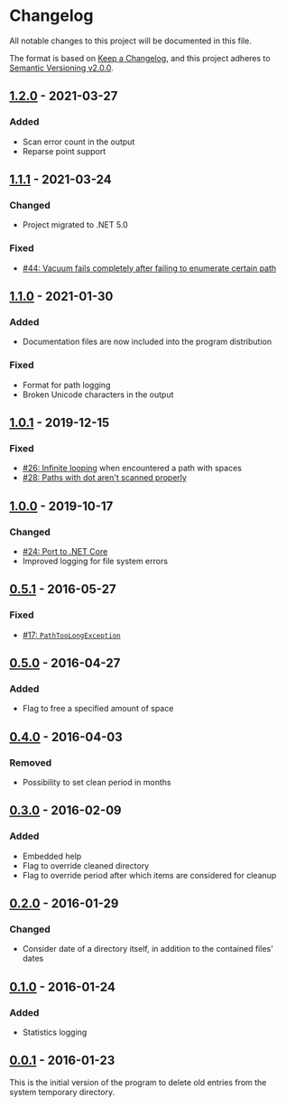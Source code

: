 ﻿# Changelog
All notable changes to this project will be documented in this file.

The format is based on [Keep a Changelog](https://keepachangelog.com/en/1.0.0/),
and this project adheres to [Semantic
Versioning v2.0.0](https://semver.org/spec/v2.0.0.html).

## [1.2.0] - 2021-03-27
### Added
- Scan error count in the output
- Reparse point support

## [1.1.1] - 2021-03-24
### Changed
- Project migrated to .NET 5.0

### Fixed
- [#44: Vacuum fails completely after failing to enumerate certain
  path](https://github.com/ForNeVeR/Vacuum/issues/44)

## [1.1.0] - 2021-01-30
### Added
- Documentation files are now included into the program distribution

### Fixed
- Format for path logging
- Broken Unicode characters in the output

## [1.0.1] - 2019-12-15
### Fixed
- [#26: Infinite looping](https://github.com/ForNeVeR/Vacuum/issues/26) when
  encountered a path with spaces
- [#28: Paths with dot aren't scanned
  properly](https://github.com/ForNeVeR/Vacuum/issues/28)

## [1.0.0] - 2019-10-17
### Changed
- [#24: Port to .NET Core](https://github.com/ForNeVeR/Vacuum/issues/24)
- Improved logging for file system errors

## [0.5.1] - 2016-05-27
### Fixed
- [#17: `PathTooLongException`](https://github.com/ForNeVeR/Vacuum/issues/17)

## [0.5.0] - 2016-04-27
### Added
- Flag to free a specified amount of space

## [0.4.0] - 2016-04-03
### Removed
- Possibility to set clean period in months

## [0.3.0] - 2016-02-09
### Added
- Embedded help
- Flag to override cleaned directory
- Flag to override period after which items are considered for cleanup

## [0.2.0] - 2016-01-29
### Changed
- Consider date of a directory itself, in addition to the contained files' dates

## [0.1.0] - 2016-01-24
### Added
- Statistics logging

## [0.0.1] - 2016-01-23
This is the initial version of the program to delete old entries from the system
temporary directory.

[0.0.1]: https://github.com/ForNeVeR/Vacuum/releases/tag/0.0.1
[0.1.0]: https://github.com/ForNeVeR/Vacuum/compare/0.0.1...0.1
[0.2.0]: https://github.com/ForNeVeR/Vacuum/compare/0.1...0.2
[0.3.0]: https://github.com/ForNeVeR/Vacuum/compare/0.2...0.3
[0.4.0]: https://github.com/ForNeVeR/Vacuum/compare/0.3...0.4
[0.5.0]: https://github.com/ForNeVeR/Vacuum/compare/0.4...0.5
[0.5.1]: https://github.com/ForNeVeR/Vacuum/compare/0.5...0.5.1
[1.0.0]: https://github.com/ForNeVeR/Vacuum/compare/0.5.1...1.0.0
[1.0.1]: https://github.com/ForNeVeR/Vacuum/compare/1.0.0...1.0.1
[1.1.0]: https://github.com/ForNeVeR/Vacuum/compare/1.0.1...v1.1.0
[1.1.1]: https://github.com/ForNeVeR/Vacuum/compare/v1.1.0...v1.1.1
[1.2.0]: https://github.com/ForNeVeR/Vacuum/compare/v1.1.1...v1.2.0
[Unreleased]: https://github.com/ForNeVeR/Vacuum/compare/v1.2.0...HEAD
